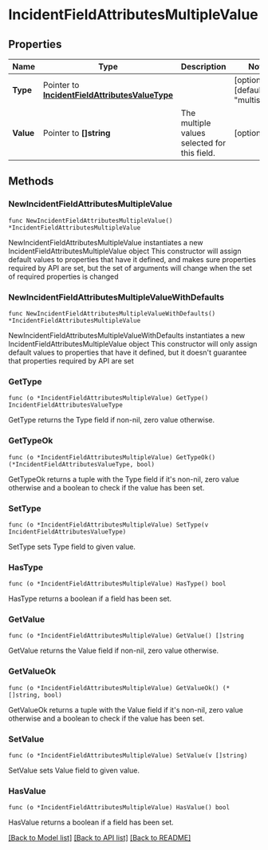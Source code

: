 # IncidentFieldAttributesMultipleValue

## Properties

Name | Type | Description | Notes
------------ | ------------- | ------------- | -------------
**Type** | Pointer to [**IncidentFieldAttributesValueType**](IncidentFieldAttributesValueType.md) |  | [optional] [default to "multiselect"]
**Value** | Pointer to **[]string** | The multiple values selected for this field. | [optional] 

## Methods

### NewIncidentFieldAttributesMultipleValue

`func NewIncidentFieldAttributesMultipleValue() *IncidentFieldAttributesMultipleValue`

NewIncidentFieldAttributesMultipleValue instantiates a new IncidentFieldAttributesMultipleValue object
This constructor will assign default values to properties that have it defined,
and makes sure properties required by API are set, but the set of arguments
will change when the set of required properties is changed

### NewIncidentFieldAttributesMultipleValueWithDefaults

`func NewIncidentFieldAttributesMultipleValueWithDefaults() *IncidentFieldAttributesMultipleValue`

NewIncidentFieldAttributesMultipleValueWithDefaults instantiates a new IncidentFieldAttributesMultipleValue object
This constructor will only assign default values to properties that have it defined,
but it doesn't guarantee that properties required by API are set

### GetType

`func (o *IncidentFieldAttributesMultipleValue) GetType() IncidentFieldAttributesValueType`

GetType returns the Type field if non-nil, zero value otherwise.

### GetTypeOk

`func (o *IncidentFieldAttributesMultipleValue) GetTypeOk() (*IncidentFieldAttributesValueType, bool)`

GetTypeOk returns a tuple with the Type field if it's non-nil, zero value otherwise
and a boolean to check if the value has been set.

### SetType

`func (o *IncidentFieldAttributesMultipleValue) SetType(v IncidentFieldAttributesValueType)`

SetType sets Type field to given value.

### HasType

`func (o *IncidentFieldAttributesMultipleValue) HasType() bool`

HasType returns a boolean if a field has been set.

### GetValue

`func (o *IncidentFieldAttributesMultipleValue) GetValue() []string`

GetValue returns the Value field if non-nil, zero value otherwise.

### GetValueOk

`func (o *IncidentFieldAttributesMultipleValue) GetValueOk() (*[]string, bool)`

GetValueOk returns a tuple with the Value field if it's non-nil, zero value otherwise
and a boolean to check if the value has been set.

### SetValue

`func (o *IncidentFieldAttributesMultipleValue) SetValue(v []string)`

SetValue sets Value field to given value.

### HasValue

`func (o *IncidentFieldAttributesMultipleValue) HasValue() bool`

HasValue returns a boolean if a field has been set.


[[Back to Model list]](../README.md#documentation-for-models) [[Back to API list]](../README.md#documentation-for-api-endpoints) [[Back to README]](../README.md)


